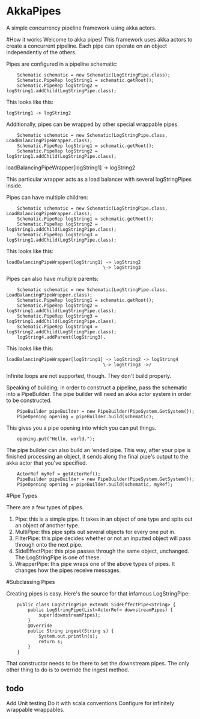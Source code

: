 # AkkaPipes
A simple concurrency pipeline framework using akka actors.

#How it works
Welcome to akka pipes! This framework uses akka actors to create a concurrent pipeline. Each pipe can operate on an object independently of the others.

Pipes are configured in a pipeline schematic:

        Schematic schematic = new Schematic(LogStringPipe.class);
        Schematic.PipeRep logString1 = schematic.getRoot();
        Schematic.PipeRep logString2 = logString1.addChild(LogStringPipe.class);

This looks like this:

    logString1 -> logString2

Additionally, pipes can be wrapped by other special wrappable pipes.

        Schematic schematic = new Schematic(LogStringPipe.class, LoadBalancingPipeWrapper.class);
        Schematic.PipeRep logString1 = schematic.getRoot();
        Schematic.PipeRep logString2 = logString1.addChild(LogStringPipe.class);

loadBalancingPipeWrapper[logString1] -> logString2
        
This particular wrapper acts as a load balancer with several logStringPipes inside.

Pipes can have multiple children:

        Schematic schematic = new Schematic(LogStringPipe.class, LoadBalancingPipeWrapper.class);
        Schematic.PipeRep logString1 = schematic.getRoot();
        Schematic.PipeRep logString2 = logString1.addChild(LogStringPipe.class);
        Schematic.PipeRep logString3 = logString1.addChild(LogStringPipe.class);

This looks like this:

    loadBalancingPipeWrapper[logString1] -> logString2
                                        \-> logString3

Pipes can also have multiple parents:

        Schematic schematic = new Schematic(LogStringPipe.class, LoadBalancingPipeWrapper.class);
        Schematic.PipeRep logString1 = schematic.getRoot();
        Schematic.PipeRep logString2 = logString1.addChild(LogStringPipe.class);
        Schematic.PipeRep logString3 = logString1.addChild(LogStringPipe.class);
        Schematic.PipeRep logString4 = logString2.addChild(LogStringPipe.class);
        logString4.addParent(logString3).
  
This looks like this:

    loadBalancingPipeWrapper[logString1] -> logString2 -> logString4
                                        \-> logString3 ->/
          
Infinite loops are not supported, though. They don't build properly.

Speaking of building; in order to construct a pipeline, pass the schematic into a PipeBuilder.
The pipe builder will need an akka actor system in order to be constructed.

        PipeBuilder pipeBuilder = new PipeBuilder(PipeSystem.GetSystem());
        PipeOpening opening = pipeBuilder.build(schematic);
        
This gives you a pipe opening into which you can put things.

        opening.put("Hello, world.");
      
The pipe builder can also build an 'ended pipe. This way, after your pipe is finished processing an object, it sends along the final pipe's output to the akka actor that you've specified. 

        ActorRef myRef = getActorRef();
        PipeBuilder pipeBuilder = new PipeBuilder(PipeSystem.GetSystem());
        PipeOpening opening = pipeBuilder.build(schematic, myRef);
        
#Pipe Types

There are a few types of pipes.
1. Pipe: this is a simple pipe. It takes in an object of one type and spits out an object of another type.
2. MultiPipe: this pipe spits out several objects for every one put in. 
3. FilterPipe: this pipe decides whether or not an inputted object will pass through onto the next pipe.
4. SideEffectPipe: this pipe passes through the same object, unchanged. The LogStringPipe is one of these.
5. WrapperPipe: this pipe wraps one of the above types of pipes. It changes how the pipes receive messages. 

#Subclassing Pipes

Creating pipes is easy. Here's the source for that infamous LogStringPipe:

        public class LogStringPipe extends SideEffectPipe<String> {
            public LogStringPipe(List<ActorRef> downstreamPipes) {
                super(downstreamPipes);
            }
            @Override
            public String ingest(String s) {
                System.out.println(s);
                return s;
            }
        }

That constructor needs to be there to set the downstream pipes.
The only other thing to do is to override the ingest method. 

## todo
Add Unit testing
Do it with scala conventions
Configure for infinitely wrappable wrappables.

